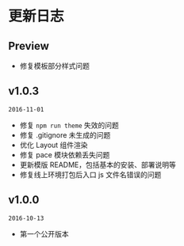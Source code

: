 # 更新日志

## Preview

- 修复模板部分样式问题

## v1.0.3

`2016-11-01`

- 修复 `npm run theme` 失效的问题
- 修复 .gitignore 未生成的问题
- 优化 Layout 组件渲染
- 修复 pace 模块依赖丢失问题
- 更新模版 README，包括基本的安装、部署说明等
- 修复线上环境打包后入口 js 文件名错误的问题

## v1.0.0

`2016-10-13`

- 第一个公开版本